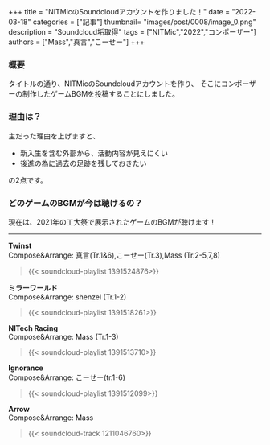 +++
title = "NITMicのSoundcloudアカウントを作りました！"
date = "2022-03-18"
categories = ["記事"]
thumbnail= "images/post/0008/image_0.png"
description = "Soundcloud垢取得"
tags = ["NITMic","2022","コンポーザー"]
authors = ["Mass","真言","こーせー"]
+++

### 概要
タイトルの通り、NITMicのSoundcloudアカウントを作り、
そこにコンポーザーの制作したゲームBGMを投稿することにしました。

### 理由は？
主だった理由を上げますと、


* 新入生を含む外部から、活動内容が見えにくい
* 後進の為に過去の足跡を残しておきたい

の2点です。

### どのゲームのBGMが今は聴けるの？
現在は、2021年の工大祭で展示されたゲームのBGMが聴けます！

***

**Twinst**  
Compose&Arrange: 真言(Tr.1&6),こーせー(Tr.3),Mass (Tr.2-5,7,8)
> {{< soundcloud-playlist 1391524876>}}

**ミラーワールド**  
Compose&Arrange: shenzel (Tr.1-2)
> {{< soundcloud-playlist 1391518261>}}

**NITech Racing**  
Compose&Arrange: Mass (Tr.1-3)
> {{< soundcloud-playlist 1391513710>}}

**Ignorance**  
Compose&Arrange: こーせー(tr.1-6)
> {{< soundcloud-playlist 1391512099>}}

**Arrow**  
Compose&Arrange: Mass
> {{< soundcloud-track 1211046760>}}